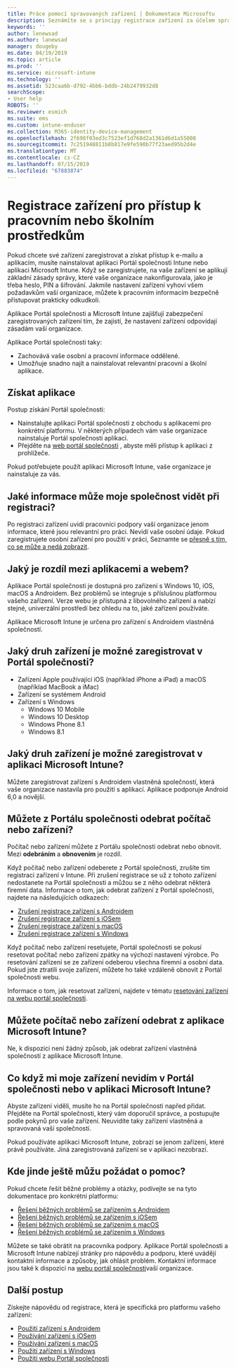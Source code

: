 ```yaml
---
title: Práce pomocí spravovaných zařízení | Dokumentace Microsoftu
description: Seznámíte se s principy registrace zařízení za účelem správy v Intune.
keywords: ''
author: lenewsad
ms.author: lanewsad
manager: dougeby
ms.date: 04/19/2019
ms.topic: article
ms.prod: ''
ms.service: microsoft-intune
ms.technology: ''
ms.assetid: 523caa6b-d792-4bb6-bddb-24b2479932d8
searchScope:
- User help
ROBOTS: ''
ms.reviewer: esmich
ms.suite: ems
ms.custom: intune-enduser
ms.collection: M365-identity-device-management
ms.openlocfilehash: 2f698f03ed3c7523ef1d768d2a1361d6d1a55008
ms.sourcegitcommit: 7c251948811b8b817e9fe590b77f23aed95b2d4e
ms.translationtype: MT
ms.contentlocale: cs-CZ
ms.lasthandoff: 07/15/2019
ms.locfileid: "67883874"
---
```

# <a name="enroll-device-for-access-to-work-or-school-resources"></a>Registrace zařízení pro přístup k pracovním nebo školním prostředkům
Pokud chcete své zařízení zaregistrovat a získat přístup k e-mailu a aplikacím, musíte nainstalovat aplikaci Portál společnosti Intune nebo aplikaci Microsoft Intune. Když se zaregistrujete, na vaše zařízení se aplikují základní zásady správy, které vaše organizace nakonfigurovala, jako je třeba heslo, PIN a šifrování. Jakmile nastavení zařízení vyhoví všem požadavkům vaší organizace, můžete k pracovním informacím bezpečně přistupovat prakticky odkudkoli.  

Aplikace Portál společnosti a Microsoft Intune zajišťují zabezpečení zaregistrovaných zařízení tím, že zajistí, že nastavení zařízení odpovídají zásadám vaší organizace. 

Aplikace Portál společnosti taky:  
* Zachovává vaše osobní a pracovní informace oddělené.  
* Umožňuje snadno najít a nainstalovat relevantní pracovní a školní aplikace.   

## <a name="get-the-apps"></a>Získat aplikace
Postup získání Portál společnosti:

- Nainstalujte aplikaci Portál společnosti z obchodu s aplikacemi pro konkrétní platformu. V některých případech vám vaše organizace nainstaluje Portál společnosti aplikaci.  
- Přejděte na [web portál společnosti](https://go.microsoft.com/fwlink/?linkid=2010980) , abyste měli přístup k aplikaci z prohlížeče.  

Pokud potřebujete použít aplikaci Microsoft Intune, vaše organizace je nainstaluje za vás.  


## <a name="what-information-can-my-company-see-when-i-enroll"></a>Jaké informace může moje společnost vidět při registraci?
Po registraci zařízení uvidí pracovníci podpory vaší organizace jenom informace, které jsou relevantní pro práci. Nevidí vaše osobní údaje. Pokud zaregistrujete osobní zařízení pro použití v práci, Seznamte se [přesně s tím, co se může a nedá zobrazit](what-info-can-your-company-see-when-you-enroll-your-device-in-intune.md).  


## <a name="whats-the-difference-between-the-apps-and-the-website"></a>Jaký je rozdíl mezi aplikacemi a webem?
Aplikace Portál společnosti je dostupná pro zařízení s Windows 10, iOS, macOS a Androidem. Bez problémů se integruje s příslušnou platformou vašeho zařízení. Verze webu je přístupná z libovolného zařízení a nabízí stejné, univerzální prostředí bez ohledu na to, jaké zařízení používáte. 

Aplikace Microsoft Intune je určena pro zařízení s Androidem vlastněná společností.  

## <a name="what-kind-of-devices-can-you-enroll-with-company-portal"></a>Jaký druh zařízení je možné zaregistrovat v Portál společnosti?
- Zařízení Apple používající iOS (například iPhone a iPad) a macOS (například MacBook a iMac)
- Zařízení se systémem Android
- Zařízení s Windows
  - Windows 10 Mobile
  - Windows 10 Desktop
  - Windows Phone 8.1
  - Windows 8.1

## <a name="what-kind-of-devices-can-you-enroll-with-the-microsoft-intune-app"></a>Jaký druh zařízení je možné zaregistrovat v aplikaci Microsoft Intune?  
Můžete zaregistrovat zařízení s Androidem vlastněná společností, která vaše organizace nastavila pro použití s aplikací. Aplikace podporuje Android 6,0 a novější. 

## <a name="can-you-remove-a-computer-or-device-from-the-company-portal"></a>Můžete z Portálu společnosti odebrat počítač nebo zařízení?
Počítač nebo zařízení můžete z Portálu společnosti odebrat nebo obnovit. Mezi **odebráním** a **obnovením** je rozdíl.

Když počítač nebo zařízení odeberete z Portál společnosti, zrušíte tím registraci zařízení v Intune. Při zrušení registrace se už z tohoto zařízení nedostanete na Portál společnosti a můžou se z něho odebrat některá firemní data. Informace o tom, jak odebrat zařízení z Portál společnosti, najdete na následujících odkazech:  

- [Zrušení registrace zařízení s Androidem](unenroll-your-device-from-intune-android.md)
- [Zrušení registrace zařízení s iOSem](unenroll-your-device-from-intune-ios.md)
- [Zrušení registrace zařízení s macOS](unenroll-your-device-from-intune-macos.md)
- [Zrušení registrace zařízení s Windows](unenroll-your-device-from-intune-windows.md)

Když počítač nebo zařízení resetujete, Portál společnosti se pokusí resetovat počítač nebo zařízení zpátky na výchozí nastavení výrobce. Po resetování zařízení se ze zařízení odeberou všechna firemní a osobní data. Pokud jste ztratili svoje zařízení, můžete ho také vzdáleně obnovit z Portál společnosti webu.  

Informace o tom, jak resetovat zařízení, najdete v tématu [resetování zařízení na webu portál společnosti](reset-erase-your-device-cpwebsite.md).  

## <a name="can-you-remove-a-computer-or-device-from-the-microsoft-intune-app"></a>Můžete počítač nebo zařízení odebrat z aplikace Microsoft Intune?
Ne, k dispozici není žádný způsob, jak odebrat zařízení vlastněná společností z aplikace Microsoft Intune.  

## <a name="what-if-i-cant-see-my-device-in-the-company-portal-or-microsoft-intune-app"></a>Co když mi moje zařízení nevidím v Portál společnosti nebo v aplikaci Microsoft Intune?
Abyste zařízení viděli, musíte ho na Portál společnosti napřed přidat. Přejděte na Portál společnosti, který vám doporučil správce, a postupujte podle pokynů pro vaše zařízení. Neuvidíte taky zařízení vlastněná a spravovaná vaší společností.

Pokud používáte aplikaci Microsoft Intune, zobrazí se jenom zařízení, které právě používáte. Jiná zaregistrovaná zařízení se v aplikaci nezobrazí.  

## <a name="where-else-can-i-go-for-help"></a>Kde jinde ještě můžu požádat o pomoc?  
Pokud chcete řešit běžné problémy a otázky, podívejte se na tyto dokumentace pro konkrétní platformu:  

- [Řešení běžných problémů se zařízením s Androidem](check-compliance-on-your-device-android.md)  
- [Řešení běžných problémů se zařízením s iOSem](troubleshoot-your-device-ios.md)
- [Řešení běžných problémů se zařízením s macOS](troubleshoot-your-device-macos.md)
- [Řešení běžných problémů se zařízením s Windows](troubleshoot-your-device-windows.md)

Můžete se také obrátit na pracovníka podpory. Aplikace Portál společnosti a Microsoft Intune nabízejí stránky pro nápovědu a podporu, které uvádějí kontaktní informace a způsoby, jak ohlásit problém. Kontaktní informace jsou také k dispozici na [webu portál společnosti](https://go.microsoft.com/fwlink/?linkid=2010980)vaší organizace.  

## <a name="next-steps"></a>Další postup  

Získejte nápovědu od registrace, která je specifická pro platformu vašeho zařízení:  

- [Použití zařízení s Androidem](using-your-android-device-with-intune.md)
- [Používání zařízení s iOSem](using-your-ios-device-with-intune.md)
- [Používání zařízení s macOS](using-your-macos-device-with-intune.md)
- [Použití zařízení s Windows](using-your-windows-device-with-intune.md)
- [Použití webu Portál společnosti](using-the-intune-company-portal-website.md)


